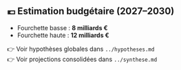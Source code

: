 ## 💶 Estimation budgétaire (2027–2030)

- Fourchette basse : **8 milliards €**
- Fourchette haute : **12 milliards €**

👉 Voir hypothèses globales dans `../hypotheses.md`  
👉 Voir projections consolidées dans `../synthese.md`
